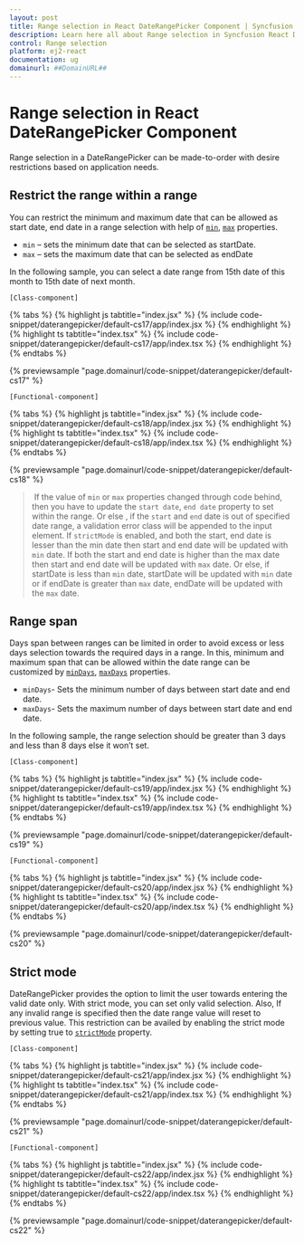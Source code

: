 ```yaml
---
layout: post
title: Range selection in React DateRangePicker Component | Syncfusion
description: Learn here all about Range selection in Syncfusion React Daterangepicker component of Syncfusion Essential JS 2 and more.
control: Range selection 
platform: ej2-react
documentation: ug
domainurl: ##DomainURL##
---
```


# Range selection in React DateRangePicker Component

Range selection in a DateRangePicker can be made-to-order with desire restrictions based on application needs.

## Restrict the range within a range

You can restrict the minimum and maximum date that can be allowed as start date, end date in a range selection with help of [`min`](https://ej2.syncfusion.com/react/documentation/api/daterangepicker/#min), [`max`](https://ej2.syncfusion.com/react/documentation/api/daterangepicker/#max) properties.
* `min` – sets the minimum  date that can be selected as startDate.
* `max` – sets the maximum date that can be selected as endDate

In the following sample, you can select a date range from 15th date of this month to 15th date of next month.

`[Class-component]`

{% tabs %}
{% highlight js tabtitle="index.jsx" %}
{% include code-snippet/daterangepicker/default-cs17/app/index.jsx %}
{% endhighlight %}
{% highlight ts tabtitle="index.tsx" %}
{% include code-snippet/daterangepicker/default-cs17/app/index.tsx %}
{% endhighlight %}
{% endtabs %}

 {% previewsample "page.domainurl/code-snippet/daterangepicker/default-cs17" %}

`[Functional-component]`

{% tabs %}
{% highlight js tabtitle="index.jsx" %}
{% include code-snippet/daterangepicker/default-cs18/app/index.jsx %}
{% endhighlight %}
{% highlight ts tabtitle="index.tsx" %}
{% include code-snippet/daterangepicker/default-cs18/app/index.tsx %}
{% endhighlight %}
{% endtabs %}

 {% previewsample "page.domainurl/code-snippet/daterangepicker/default-cs18" %}

> If the value of `min` or `max` properties changed through code behind, then you have to update the `start date`, `end date` property to set within the range. Or else , if the `start` and `end` date is out of specified date range, a validation error class will be appended to the input element. If `strictMode` is enabled, and both the start, end date is lesser than the min date then start and end date will be updated with `min` date. If both the start and end date is higher than the max date then start and end date will be updated with `max` date. Or else, if startDate is less than `min` date, startDate will be updated with `min` date or if endDate is greater than `max` date, endDate will be updated with the `max` date.

## Range span

Days span between ranges can be limited in order to avoid excess or less days selection towards the required days in a range. In this, minimum and maximum span that can be allowed within the date range can be customized by [`minDays`](https://ej2.syncfusion.com/react/documentation/api/daterangepicker/#mindays), [`maxDays`](https://ej2.syncfusion.com/react/documentation/api/daterangepicker/#maxdays) properties.

* `minDays`- Sets the minimum number of days between start date and end date.
* `maxDays`- Sets the maximum number of days between start date and end date.

In the following sample, the range selection should be greater than 3 days and less than 8 days else it won’t set.

`[Class-component]`

{% tabs %}
{% highlight js tabtitle="index.jsx" %}
{% include code-snippet/daterangepicker/default-cs19/app/index.jsx %}
{% endhighlight %}
{% highlight ts tabtitle="index.tsx" %}
{% include code-snippet/daterangepicker/default-cs19/app/index.tsx %}
{% endhighlight %}
{% endtabs %}

 {% previewsample "page.domainurl/code-snippet/daterangepicker/default-cs19" %}

`[Functional-component]`

{% tabs %}
{% highlight js tabtitle="index.jsx" %}
{% include code-snippet/daterangepicker/default-cs20/app/index.jsx %}
{% endhighlight %}
{% highlight ts tabtitle="index.tsx" %}
{% include code-snippet/daterangepicker/default-cs20/app/index.tsx %}
{% endhighlight %}
{% endtabs %}

 {% previewsample "page.domainurl/code-snippet/daterangepicker/default-cs20" %}

## Strict mode

DateRangePicker provides the option to limit the user towards entering the valid date only. With strict mode, you can set only valid selection. Also, If any invalid range is specified then the date range value will reset to previous value.
This restriction can be availed by enabling the strict mode by setting true to [`strictMode`](https://ej2.syncfusion.com/react/documentation/api/daterangepicker/#strictmode) property.

`[Class-component]`

{% tabs %}
{% highlight js tabtitle="index.jsx" %}
{% include code-snippet/daterangepicker/default-cs21/app/index.jsx %}
{% endhighlight %}
{% highlight ts tabtitle="index.tsx" %}
{% include code-snippet/daterangepicker/default-cs21/app/index.tsx %}
{% endhighlight %}
{% endtabs %}

 {% previewsample "page.domainurl/code-snippet/daterangepicker/default-cs21" %}

`[Functional-component]`

{% tabs %}
{% highlight js tabtitle="index.jsx" %}
{% include code-snippet/daterangepicker/default-cs22/app/index.jsx %}
{% endhighlight %}
{% highlight ts tabtitle="index.tsx" %}
{% include code-snippet/daterangepicker/default-cs22/app/index.tsx %}
{% endhighlight %}
{% endtabs %}

 {% previewsample "page.domainurl/code-snippet/daterangepicker/default-cs22" %}